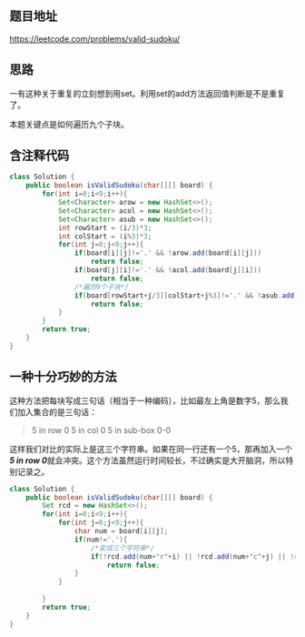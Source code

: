 ## 题目地址
https://leetcode.com/problems/valid-sudoku/

## 思路
一有这种关于重复的立刻想到用set。利用set的add方法返回值判断是不是重复了。

本题关键点是如何遍历九个子块。

## 含注释代码
```Java
class Solution {
    public boolean isValidSudoku(char[][] board) {
        for(int i=0;i<9;i++){
            Set<Character> arow = new HashSet<>();
            Set<Character> acol = new HashSet<>();
            Set<Character> asub = new HashSet<>();
            int rowStart = (i/3)*3;
            int colStart = (i%3)*3;           
            for(int j=0;j<9;j++){
                if(board[i][j]!='.' && !arow.add(board[i][j]))
                    return false;
                if(board[j][i]!='.' && !acol.add(board[j][i]))
                    return false;
                /*遍历9个子块*/
                if(board[rowStart+j/3][colStart+j%3]!='.' && !asub.add(board[rowStart+j/3][colStart+j%3]))
                    return false;
            }
        }
        return true;
    }
}
```

## 一种十分巧妙的方法
这种方法把每块写成三句话（相当于一种编码），比如最左上角是数字5，那么我们加入集合的是三句话：
> 5 in row 0
> 5 in col 0
> 5 in sub-box 0-0

这样我们对比的实际上是这三个字符串。如果在同一行还有一个5，那再加入一个***5 in row 0***就会冲突。这个方法虽然运行时间较长，不过确实是大开脑洞，所以特别记录之。

```Java
class Solution {
    public boolean isValidSudoku(char[][] board) {
        Set rcd = new HashSet<>();
        for(int i=0;i<9;i++){
            for(int j=0;j<9;j++){
                char num = board[i][j];
                if(num!='.'){
                	/*变成三个字符串*/
                    if(!rcd.add(num+"r"+i) || !rcd.add(num+"c"+j) || !rcd.add(num+"s"+i/3+j/3))
                        return false;
                }
            }
            
        }
        return true;
    }
}
```